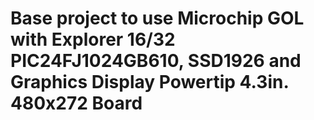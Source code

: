 # Base project to use Microchip GOL with Explorer 16/32 PIC24FJ1024GB610, SSD1926 and Graphics Display Powertip 4.3in. 480x272 Board 
